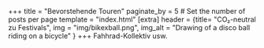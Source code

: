 +++
title = "Bevorstehende Touren"
paginate_by = 5 # Set the number of posts per page
template = "index.html"
[extra]
header = {title= "CO₂-neutral zu Festivals", img = "img/bikexball.png", img_alt = "Drawing of a disco ball riding on a bicycle" }
+++
Fahhrad-Kollektiv usw.

